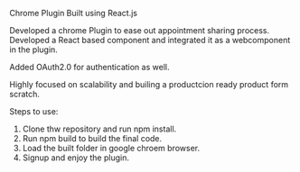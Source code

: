 Chrome Plugin Built using React.js

Developed a chrome Plugin to ease out appointment sharing process. Developed a React based component and integrated it as a webcomponent in the plugin. 

Added OAuth2.0 for authentication as well. 

Highly focused on scalability and builing a productcion ready product form scratch. 


Steps to use: 
  1. Clone thw repository and run npm install.
  2. Run npm build to build the final code.
  3. Load the built folder in google chroem browser.
  4. Signup and enjoy the plugin.
